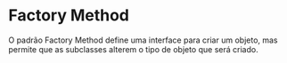 # Factory Method

O padrão Factory Method define uma interface para criar um objeto, mas permite que as subclasses alterem o tipo de objeto que será criado.
